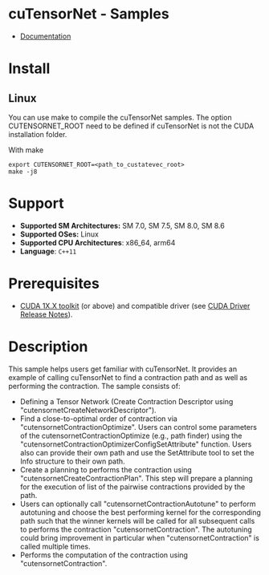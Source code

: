 # cuTensorNet - Samples

* [Documentation](https://docs.nvidia.com/cuda/cutensornet/index.html)

# Install

## Linux

You can use make to compile the cuTensorNet samples. The option CUTENSORNET_ROOT need to be defined if cuTensorNet is not the CUDA installation folder.

With make

```
export CUTENSORNET_ROOT=<path_to_custatevec_root>
make -j8
```

# Support

* **Supported SM Architectures:** SM 7.0, SM 7.5, SM 8.0, SM 8.6
* **Supported OSes:** Linux
* **Supported CPU Architectures**: x86_64, arm64
* **Language**: `C++11`

# Prerequisites

* [CUDA 1X.X toolkit](https://developer.nvidia.com/cuda-downloads) (or above) and compatible driver (see [CUDA Driver Release Notes](https://docs.nvidia.com/cuda/cuda-toolkit-release-notes/index.html#cuda-major-component-versions)).

# Description
This sample helps users get familiar with cuTensorNet.
It provides an example of calling cuTensorNet to find a contraction path and as well as performing the contraction.
The sample consists of:
* Defining a Tensor Network (Create Contraction Descriptor using "cutensornetCreateNetworkDescriptor").
* Find a close-to-optimal order of contraction via "cutensornetContractionOptimize". Users can control some parameters of the cutensornetContractionOptimize (e.g., path finder) using the "cutensornetContractionOptimizerConfigSetAttribute" function. Users also can provide their own path and use the SetAttribute tool to set the Info structure to their own path.
* Create a planning to performs the contraction using "cutensornetCreateContractionPlan". This step will prepare a planning for the execution of list of the pairwise contractions provided by the path.
* Users can optionally call "cutensornetContractionAutotune" to perform autotuning and choose the best performing kernel for the corresponding path such that the winner kernels will be called for all subsequent calls to performs the contraction "cutensornetContraction". The autotuning could bring improvement in particular when "cutensornetContraction" is called multiple times.
* Performs the computation of the contraction using "cutensornetContraction".
